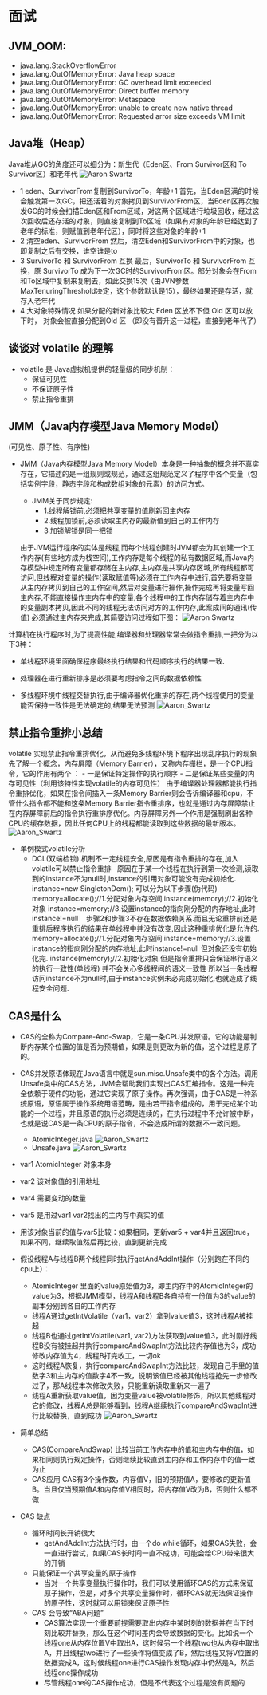 # 面试

## JVM_OOM:
   - java.lang.StackOverflowError
   - java.lang.OutOfMemoryError: Java heap space
   - java.lang.OutOfMemoryError: GC overhead limit exceeded
   - java.lang.OutOfMemoryError: Direct buffer memory
   - java.lang.OutOfMemoryError: Metaspace
   - java.lang.OutOfMemoryError: unable to create new native thread
   - java.lang.OutOfMemoryError: Requested arror size exceeds VM limit

## Java堆（Heap）
  Java堆从GC的角度还可以细分为：新生代（Eden区、From Survivor区和 To Survivor区）和老年代
  ![Aaron Swartz](https://raw.githubusercontent.com/silenceren/hand/master/pic/minorGC.png)
   - 1 eden、SurvivorFrom复制到SurvivorTo，年龄+1
      首先，当Eden区满的时候会触发第一次GC，把还活着的对象拷贝到SurvivorFrom区，当Eden区再次触发GC的时候会扫描Eden区和From区域，对这两个区域进行垃圾回收，经过这次回收后还存活的对象，则直接复制到To区域（如果有对象的年龄已经达到了老年的标准，则赋值到老年代区），同时将这些对象的年龄+1
   - 2 清空eden、SurvivorFrom
      然后，清空Eden和SurvivorFrom中的对象，也即复制之后有交换，谁空谁是to
   - 3 SurvivorTo 和 SurvivorFrom 互换
      最后，SurvivorTo 和 SurvivorFrom 互换，原 SurvivorTo 成为下一次GC时的SurvivorFrom区。部分对象会在From和To区域中复制来复制去，如此交换15次（由JVN参数MaxTenuringThreshold决定，这个参数默认是15），最终如果还是存活，就存入老年代
   - 4 大对象特殊情况
      如果分配的新对象比较大 Eden 区放不下但 Old 区可以放下时， 对象会被直接分配到Old 区 （即没有晋升这一过程，直接到老年代了）

## 谈谈对 volatile 的理解
   - volatile 是 Java虚拟机提供的轻量级的同步机制：
     - 保证可见性
     - 不保证原子性
     - 禁止指令重排
    
## JMM（Java内存模型Java Memory Model）
   (可见性、原子性、有序性)
   - JMM（Java内存模型Java Memory Model）本身是一种抽象的概念并不真实存在，它描述的是一组规则或规范，通过这组规范定义了程序中各个变量（包括实例字段，静态字段和构成数组对象的元素）的访问方式。
      - JMM关于同步规定:
        - 1.线程解锁前,必须把共享变量的值刷新回主内存
        - 2.线程加锁前,必须读取主内存的最新值到自己的工作内存
        - 3.加锁解锁是同一把锁
      
      由于JVM运行程序的实体是线程,而每个线程创建时JVM都会为其创建一个工作内存(有些地方成为栈空间),工作内存是每个线程的私有数据区域,而Java内存模型中规定所有变量都存储在主内存,主内存是共享内存区域,所有线程都可访问,但线程对变量的操作(读取赋值等)必须在工作内存中进行,首先要将变量从主内存拷贝到自己的工作空间,然后对变量进行操作,操作完成再将变量写回主内存,不能直接操作主内存中的变量,各个线程中的工作内存储存着主内存中的变量副本拷贝,因此不同的线程无法访问对方的工作内存,此案成间的通讯(传值) 必须通过主内存来完成,其简要访问过程如下图：
      ![Aaron Swartz](https://raw.githubusercontent.com/silenceren/hand/master/pic/jmm.jpg)
      
计算机在执行程序时,为了提高性能,编译器和处理器常常会做指令重排,一把分为以下3种：
  - 单线程环境里面确保程序最终执行结果和代码顺序执行的结果一致.
  
  - 处理器在进行重新排序是必须要考虑指令之间的数据依赖性
  
  - 多线程环境中线程交替执行,由于编译器优化重排的存在,两个线程使用的变量能否保持一致性是无法确定的,结果无法预测
  ![Aaron_Swartz](https://raw.githubusercontent.com/silenceren/hand/master/pic/Instruction.png)

## 禁止指令重排小总结
  volatile 实现禁止指令重排优化，从而避免多线程环境下程序出现乱序执行的现象
  先了解一个概念，内存屏障（Memory Barrier），又称内存栅栏，是一个CPU指令，它的作用有两个 ：
    - 一是保证特定操作的执行顺序
    - 二是保证某些变量的内存可见性（利用该特性实现volatile的内存可见性）
由于编译器处理器都能执行指令重排优化，如果在指令间插入一条Memory Barrier则会告诉编译器和cpu，不管什么指令都不能和这条Memory Barrier指令重排序，也就是通过内存屏障禁止在内存屏障前后的指令执行重排序优化。内存屏障另外一个作用是强制刷出各种CPU的缓存数据，因此任何CPU上的线程都能读取到这些数据的最新版本。
![Aaron_Swartz](https://raw.githubusercontent.com/silenceren/hand/master/pic/rearrangement.png) 

  - 单例模式volatile分析
    - DCL(双端检锁) 机制不一定线程安全,原因是有指令重排的存在,加入volatile可以禁止指令重排
      原因在于某一个线程在执行到第一次检测,读取到的instance不为null时,instance的引用对象可能没有完成初始化.
    instance=new SingletonDem(); 可以分为以下步骤(伪代码)
     
    memory=allocate();//1.分配对象内存空间
    instance(memory);//2.初始化对象
    instance=memory;//3.设置instance的指向刚分配的内存地址,此时instance!=null 
     
    步骤2和步骤3不存在数据依赖关系.而且无论重排前还是重排后程序执行的结果在单线程中并没有改变,因此这种重排优化是允许的.
    memory=allocate();//1.分配对象内存空间
    instance=memory;//3.设置instance的指向刚分配的内存地址,此时instance!=null 但对象还没有初始化完.
    instance(memory);//2.初始化对象
    但是指令重排只会保证串行语义的执行一致性(单线程) 并不会关心多线程间的语义一致性
    所以当一条线程访问instance不为null时,由于instance实例未必完成初始化,也就造成了线程安全问题.

## CAS是什么
  - CAS的全称为Compare-And-Swap，它是一条CPU并发原语。它的功能是判断内存某个位置的值是否为预期值，如果是则更改为新的值，这个过程是原子的。
  - CAS并发原语体现在Java语言中就是sun.misc.Unsafe类中的各个方法。调用Unsafe类中的CAS方法，JVM会帮助我们实现出CAS汇编指令。这是一种完全依赖于硬件的功能，通过它实现了原子操作。再次强调，由于CAS是一种系统原语，原语属于操作系统用语范畴，是由若干指令组成的，用于完成某个功能的一个过程，并且原语的执行必须是连续的，在执行过程中不允许被中断，也就是说CAS是一条CPU的原子指令，不会造成所谓的数据不一致问题。
    - AtomicInteger.java
  ![Aaron_Swartz](https://raw.githubusercontent.com/silenceren/hand/master/pic/casGetAndInc.png) 
    - Unsafe.java
  ![Aaron_Swartz](https://raw.githubusercontent.com/silenceren/hand/master/pic/casGetAndAdd.png) 
  - var1 AtomicInteger 对象本身
  - var2 该对象值的引用地址
  - var4 需要变动的数量
  - var5 是用过var1 var2找出的主内存中真实的值
  - 用该对象当前的值与var5比较：如果相同，更新var5 + var4并且返回true，如果不同，继续取值然后再比较，直到更新完成
  - 假设线程A与线程B两个线程同时执行getAndAddInt操作（分别跑在不同的cpu上）：
     - AtomicInteger 里面的value原始值为3，即主内存中的AtomicInteger的value为3，根据JMM模型，线程A和线程B各自持有一份值为3的value的副本分别到各自的工作内存
     - 线程A通过getIntVolatile（var1，var2）拿到value值3，这时线程A被挂起
     - 线程B也通过getIntVolatile(var1, var2)方法获取到value值3，此时刚好线程B没有被挂起并执行compareAndSwapInt方法比较内存值也为3，成功修改内存值为4，线程B打完收工，一切ok
     - 这时线程A恢复，执行compareAndSwapInt方法比较，发现自己手里的值数字3和主内存的值数字4不一致，说明该值已经被其他线程抢先一步修改过了，那A线程本次修改失败，只能重新读取重新来一遍了
     - 线程A重新获取value值，因为变量value被volatile修饰，所以其他线程对它的修改，线程A总是能够看到，线程A继续执行compareAndSwapInt进行比较替换，直到成功
   ![Aaron_Swartz](https://raw.githubusercontent.com/silenceren/hand/master/pic/casbase.jpg)
   - 简单总结
     - CAS(CompareAndSwap) 比较当前工作内存中的值和主内存中的值，如果相同则执行规定操作，否则继续比较直到主内存和工作内存中的值一致为止
     - CAS应用 CAS有3个操作数，内存值V，旧的预期值A，要修改的更新值B。当且仅当预期值A和内存值V相同时，将内存值V改为B，否则什么都不做
  
  - CAS 缺点
    - 循环时间长开销很大
      - getAndAddInt方法执行时，由一个do while循环，如果CAS失败，会一直进行尝试，如果CAS长时间一直不成功，可能会给CPU带来很大的开销
    - 只能保证一个共享变量的原子操作
      - 当对一个共享变量执行操作时，我们可以使用循环CAS的方式来保证原子操作，但是，对多个共享变量操作时，循环CAS就无法保证操作的原子性，这时就可以用锁来保证原子性
    - CAS 会导致“ABA问题”
      - CAS算法实现一个重要前提需要取出内存中某时刻的数据并在当下时刻比较并替换，那么在这个时间差内会导致数据的变化。比如说一个线程one从内存位置V中取出A，这时候另一个线程two也从内存中取出A，并且线程two进行了一些操作将值变成了B，然后线程又将V位置的数据变成A，这时候线程one进行CAS操作发现内存中仍然是A，然后线程one操作成功
      - 尽管线程one的CAS操作成功，但是不代表这个过程是没有问题的